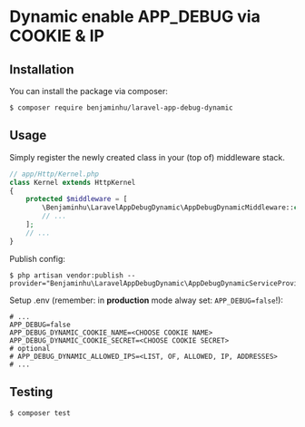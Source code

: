 # Dynamic enable APP_DEBUG via COOKIE & IP

## Installation

You can install the package via composer:

```shell
$ composer require benjaminhu/laravel-app-debug-dynamic
```

## Usage

Simply register the newly created class in your (top of) middleware stack.

```php
// app/Http/Kernel.php
class Kernel extends HttpKernel
{
    protected $middleware = [
        \Benjaminhu\LaravelAppDebugDynamic\AppDebugDynamicMiddleware::class,
        // ...
    ];
    // ...
}
```

Publish config:
```shell
$ php artisan vendor:publish --provider="Benjaminhu\LaravelAppDebugDynamic\AppDebugDynamicServiceProvider"
```

Setup .env (remember: in **production** mode alway set: `APP_DEBUG=false`!):
```dotenv
# ...
APP_DEBUG=false
APP_DEBUG_DYNAMIC_COOKIE_NAME=<CHOOSE COOKIE NAME>
APP_DEBUG_DYNAMIC_COOKIE_SECRET=<CHOOSE COOKIE SECRET>
# optional
# APP_DEBUG_DYNAMIC_ALLOWED_IPS=<LIST, OF, ALLOWED, IP, ADDRESSES>
# ...
```

## Testing

```shell
$ composer test
```
